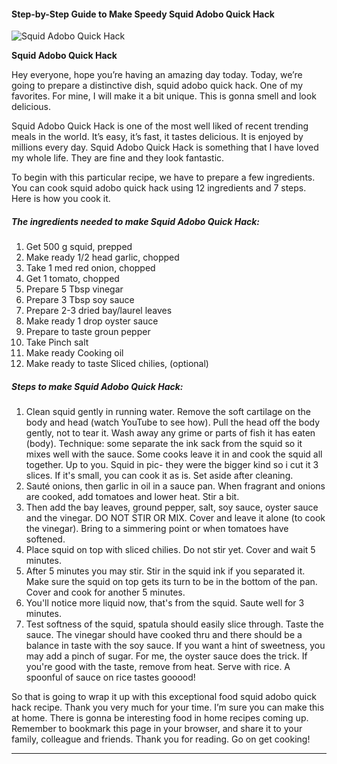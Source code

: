             

#### Step-by-Step Guide to Make Speedy Squid Adobo Quick Hack

![Squid Adobo Quick Hack](https://img-global.cpcdn.com/recipes/434643bb9f9f6cce/751x532cq70/squid-adobo-quick-hack-recipe-main-photo.jpg)

**Squid Adobo Quick Hack**

Hey everyone, hope you’re having an amazing day today. Today, we’re going to prepare a distinctive dish, squid adobo quick hack. One of my favorites. For mine, I will make it a bit unique. This is gonna smell and look delicious.

Squid Adobo Quick Hack is one of the most well liked of recent trending meals in the world. It’s easy, it’s fast, it tastes delicious. It is enjoyed by millions every day. Squid Adobo Quick Hack is something that I have loved my whole life. They are fine and they look fantastic.

To begin with this particular recipe, we have to prepare a few ingredients. You can cook squid adobo quick hack using 12 ingredients and 7 steps. Here is how you cook it.

##### The ingredients needed to make Squid Adobo Quick Hack:

1.  Get 500 g squid, prepped
2.  Make ready 1/2 head garlic, chopped
3.  Take 1 med red onion, chopped
4.  Get 1 tomato, chopped
5.  Prepare 5 Tbsp vinegar
6.  Prepare 3 Tbsp soy sauce
7.  Prepare 2-3 dried bay/laurel leaves
8.  Make ready 1 drop oyster sauce
9.  Prepare to taste groun pepper
10.  Take Pinch salt
11.  Make ready Cooking oil
12.  Make ready to taste Sliced chilies, (optional)

##### Steps to make Squid Adobo Quick Hack:

1.  Clean squid gently in running water. Remove the soft cartilage on the body and head (watch YouTube to see how). Pull the head off the body gently, not to tear it. Wash away any grime or parts of fish it has eaten (body). Technique: some separate the ink sack from the squid so it mixes well with the sauce. Some cooks leave it in and cook the squid all together. Up to you. Squid in pic- they were the bigger kind so i cut it 3 slices. If it's small, you can cook it as is. Set aside after cleaning.
2.  Sauté onions, then garlic in oil in a sauce pan. When fragrant and onions are cooked, add tomatoes and lower heat. Stir a bit.
3.  Then add the bay leaves, ground pepper, salt, soy sauce, oyster sauce and the vinegar. DO NOT STIR OR MIX. Cover and leave it alone (to cook the vinegar). Bring to a simmering point or when tomatoes have softened.
4.  Place squid on top with sliced chilies. Do not stir yet. Cover and wait 5 minutes.
5.  After 5 minutes you may stir. Stir in the squid ink if you separated it. Make sure the squid on top gets its turn to be in the bottom of the pan. Cover and cook for another 5 minutes.
6.  You'll notice more liquid now, that's from the squid. Saute well for 3 minutes.
7.  Test softness of the squid, spatula should easily slice through. Taste the sauce. The vinegar should have cooked thru and there should be a balance in taste with the soy sauce. If you want a hint of sweetness, you may add a pinch of sugar. For me, the oyster sauce does the trick. If you're good with the taste, remove from heat. Serve with rice. A spoonful of sauce on rice tastes gooood!

So that is going to wrap it up with this exceptional food squid adobo quick hack recipe. Thank you very much for your time. I’m sure you can make this at home. There is gonna be interesting food in home recipes coming up. Remember to bookmark this page in your browser, and share it to your family, colleague and friends. Thank you for reading. Go on get cooking!

* * *